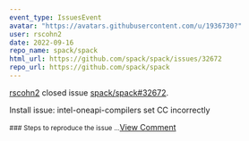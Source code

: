 ```yaml
---
event_type: IssuesEvent
avatar: "https://avatars.githubusercontent.com/u/1936730?"
user: rscohn2
date: 2022-09-16
repo_name: spack/spack
html_url: https://github.com/spack/spack/issues/32672
repo_url: https://github.com/spack/spack
---
```


<a href='https://github.com/rscohn2' target='_blank'>rscohn2</a> closed issue <a href='https://github.com/spack/spack/issues/32672' target='_blank'>spack/spack#32672</a>.

<p>Install issue: intel-oneapi-compilers set CC incorrectly</p><small>### Steps to reproduce the issue...</small><a href='https://github.com/spack/spack/issues/32672' target='_blank'>View Comment</a>